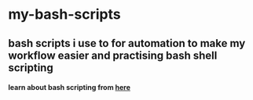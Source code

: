 # my-bash-scripts
## bash scripts i use to for automation to make my workflow easier and practising bash shell scripting

#### learn about bash scripting from [here](https://guide.bash.academy/)
